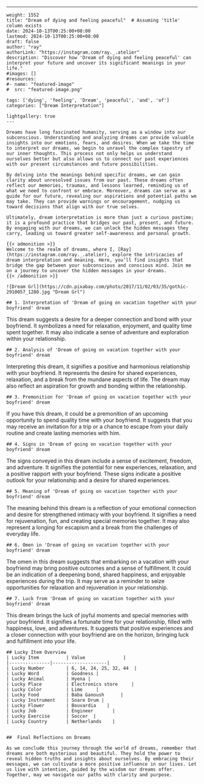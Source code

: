 ---
    weight: 1552
    title: "Dream of dying and feeling peaceful"  # Assuming 'title' column exists
    date: 2024-10-13T00:25:00+08:00
    lastmod: 2024-10-13T00:25:00+08:00
    draft: false
    author: "ray"
    authorLink: "https://instagram.com/ray._.atelier"
    description: "Discover how 'Dream of dying and feeling peaceful' can interpret your future and uncover its significant meanings in your life."
    #images: []
    #resources:
    #- name: "featured-image"
    #  src: "featured-image.png"
    
    tags: ['dying', 'feeling', 'Dream', 'peaceful', 'and', 'of']
    categories: ["Dream Interpretation"]
    
    lightgallery: true
    ---
    
    Dreams have long fascinated humanity, serving as a window into our subconscious. Understanding and analyzing dreams can provide valuable insights into our emotions, fears, and desires. When we take the time to interpret our dreams, we begin to unravel the complex tapestry of our inner thoughts. This process not only helps us understand ourselves better but also allows us to connect our past experiences with our present circumstances and future possibilities.
    
    By delving into the meanings behind specific dreams, we can gain clarity about unresolved issues from our past. These dreams often reflect our memories, traumas, and lessons learned, reminding us of what we need to confront or embrace. Moreover, dreams can serve as a guide for our future, revealing our aspirations and potential paths we may take. They can provide warnings or encouragement, nudging us toward decisions that align with our true selves.
    
    Ultimately, dream interpretation is more than just a curious pastime; it is a profound practice that bridges our past, present, and future. By engaging with our dreams, we can unlock the hidden messages they carry, leading us toward greater self-awareness and personal growth.
    
    {{< admonition >}}
    Welcome to the realm of dreams, where I, [Ray](https://instagram.com/ray._.atelier), explore the intricacies of dream interpretation and meaning. Here, you’ll find insights that bridge the gap between your subconscious and conscious mind. Join me on a journey to uncover the hidden messages in your dreams.
    {{< /admonition >}}
    
    ![Dream Grl](https://cdn.pixabay.com/photo/2017/11/02/03/35/gothic-2910057_1280.jpg "Dream Grl")
    
    ## 1. Interpretation of 'Dream of going on vacation together with your boyfriend' dream
    
This dream suggests a desire for a deeper connection and bond with your boyfriend. It symbolizes a need for relaxation, enjoyment, and quality time spent together. It may also indicate a sense of adventure and exploration within your relationship.
    
    ## 2. Analysis of 'Dream of going on vacation together with your boyfriend' dream
    
Interpreting this dream, it signifies a positive and harmonious relationship with your boyfriend. It represents the desire for shared experiences, relaxation, and a break from the mundane aspects of life. The dream may also reflect an aspiration for growth and bonding within the relationship.
    
    ## 3. Premonition for 'Dream of going on vacation together with your boyfriend' dream
    
If you have this dream, it could be a premonition of an upcoming opportunity to spend quality time with your boyfriend. It suggests that you may receive an invitation for a trip or a chance to escape from your daily routine and create lasting memories with him.
    
    ## 4. Signs in 'Dream of going on vacation together with your boyfriend' dream
    
The signs conveyed in this dream include a sense of excitement, freedom, and adventure. It signifies the potential for new experiences, relaxation, and a positive rapport with your boyfriend. These signs indicate a positive outlook for your relationship and a desire for shared experiences.
    
    ## 5. Meaning of 'Dream of going on vacation together with your boyfriend' dream
    
The meaning behind this dream is a reflection of your emotional connection and desire for strengthened intimacy with your boyfriend. It signifies a need for rejuvenation, fun, and creating special memories together. It may also represent a longing for escapism and a break from the challenges of everyday life.
    
    ## 6. Omen in 'Dream of going on vacation together with your boyfriend' dream
    
The omen in this dream suggests that embarking on a vacation with your boyfriend may bring positive outcomes and a sense of fulfillment. It could be an indication of a deepening bond, shared happiness, and enjoyable experiences during the trip. It may serve as a reminder to seize opportunities for relaxation and rejuvenation in your relationship.
    
    ## 7. Luck from 'Dream of going on vacation together with your boyfriend' dream
    
This dream brings the luck of joyful moments and special memories with your boyfriend. It signifies a fortunate time for your relationship, filled with happiness, love, and adventures. It suggests that positive experiences and a closer connection with your boyfriend are on the horizon, bringing luck and fulfillment into your life.
    
    ## Lucky Item Overview
    | Lucky Item          | Value              |
    |---------------|--------------------|
    | Lucky Number        | 6, 14, 24, 25, 32, 44  |
    | Lucky Word          | Goodness |
    | Lucky Animal        | Hyena |
    | Lucky Place         | Electronics store     |
    | Lucky Color         | Lime     |
    | Lucky Food          | Baba Ganoush      |
    | Lucky Instrument    | Snare Drum |
    | Lucky Flower        | Bouvardia    |
    | Lucky Job           | Engineer       |
    | Lucky Exercise      | Soccer  |
    | Lucky Country       | Netherlands    |
    
    
    ##  Final Reflections on Dreams
    
    As we conclude this journey through the world of dreams, remember that dreams are both mysterious and beautiful. They hold the power to reveal hidden truths and insights about ourselves. By embracing their messages, we can cultivate a more positive influence in our lives. Let us live with intention, guided by the wisdom our dreams offer. Together, may we navigate our paths with clarity and purpose.
    